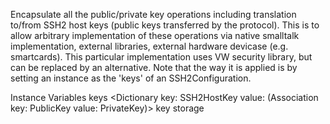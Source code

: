 Encapsulate all the public/private key operations including translation to/from SSH2 host keys (public keys transferred by the protocol). This is to allow arbitrary implementation of these operations via native smalltalk implementation, external libraries, external hardware devicase (e.g. smartcards). This particular implementation uses VW security library, but can be replaced by an alternative. Note that the way it is applied is by setting an instance as the 'keys' of an SSH2Configuration.

Instance Variables
	keys	<Dictionary key: SSH2HostKey value: (Association key: PublicKey value: PrivateKey)> key storage

